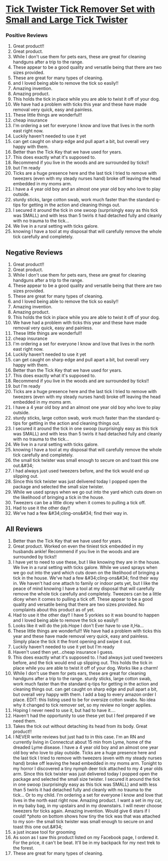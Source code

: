 # [Tick Twister Tick Remover Set with Small and Large Tick Twister](https://products.checkmycream.com/products/Tick-Twister-Tick-Remover-Set-with-Small-and-Large-Tick-Twister.html)

### Positive Reviews

<ol>
      <li>Great product!!</li>
      <li>Great product.</li>
      <li>While I don&#x27;t use them for pets ears, these are great for cleaning handguns after a trip to the range.</li>
      <li>These appear to be a good quality and versatile being that there are two sizes provided.  </li>
      <li>These are great for many types of cleaning.</li>
      <li>and I loved being able to remove the tick so easily!!</li>
      <li>Amazing invention.</li>
      <li>Amazing product.</li>
      <li>This holds the tick in place while you are able to twist it off of your dog.</li>
      <li>We have had a problem with ticks this year and these have made removal very quick, easy and painless.</li>
      <li>These little things are wonderful!!</li>
      <li>cheap insurance</li>
      <li>I&#x27;m ordering a set for everyone I know and love that lives in the north east right now.</li>
      <li>Luckily haven&#x27;t needed to use it yet</li>
      <li>can get caught on sharp edge and pull apart a bit, but overall very happy with them.</li>
      <li>Better than the Tick Key that we have used for years.</li>
      <li>This does exactly what it&#x27;s supposed to.</li>
      <li>Recommend if you live in the woods and are surrounded by ticks!!</li>
      <li>but I&#x27;m ready</li>
      <li>Ticks are a huge presence here and the last tick I tried to remove with tweezers (even with my steady nurses hand) broke off leaving the head embedded in my moms arm.</li>
      <li>I have a 4 year old boy and an almost one year old boy who love to play outside.</li>
      <li>sturdy sticks, large cotton swab, work much faster than the standard q-tips for getting in the action and cleaning things out.</li>
      <li>I secured it around the tick in one swoop (surprisingly easy as this tick was SMALL) and with less than 5 twirls it had detached fully and cleanly with no trauma to the tick...</li>
      <li>We live in a rural setting with ticks galore.  </li>
      <li>knowing I have a tool at my disposal that will carefully remove the whole tick carefully and completely.  </li>
</ol>


<h2>Negative Reviews</h2>
<ol>
<li> Great product!!</li>
<li> Great product.</li>
<li> While I don&#x27;t use them for pets ears, these are great for cleaning handguns after a trip to the range.</li>
<li> These appear to be a good quality and versatile being that there are two sizes provided.  </li>
<li> These are great for many types of cleaning.</li>
<li> and I loved being able to remove the tick so easily!!</li>
<li> Amazing invention.</li>
<li> Amazing product.</li>
<li> This holds the tick in place while you are able to twist it off of your dog.</li>
<li> We have had a problem with ticks this year and these have made removal very quick, easy and painless.</li>
<li> These little things are wonderful!!</li>
<li> cheap insurance</li>
<li> I&#x27;m ordering a set for everyone I know and love that lives in the north east right now.</li>
<li> Luckily haven&#x27;t needed to use it yet</li>
<li> can get caught on sharp edge and pull apart a bit, but overall very happy with them.</li>
<li> Better than the Tick Key that we have used for years.</li>
<li> This does exactly what it&#x27;s supposed to.</li>
<li> Recommend if you live in the woods and are surrounded by ticks!!</li>
<li> but I&#x27;m ready</li>
<li> Ticks are a huge presence here and the last tick I tried to remove with tweezers (even with my steady nurses hand) broke off leaving the head embedded in my moms arm.</li>
<li> I have a 4 year old boy and an almost one year old boy who love to play outside.</li>
<li> sturdy sticks, large cotton swab, work much faster than the standard q-tips for getting in the action and cleaning things out.</li>
<li> I secured it around the tick in one swoop (surprisingly easy as this tick was SMALL) and with less than 5 twirls it had detached fully and cleanly with no trauma to the tick...</li>
<li> We live in a rural setting with ticks galore.  </li>
<li> knowing I have a tool at my disposal that will carefully remove the whole tick carefully and completely.  </li>
<li> the small tick twister was small enough to secure on and toast this one out.&amp;#34;</li>
<li> I had always just used tweezers before, and the tick would end up slipping out.</li>
<li> Since this tick twister was just delivered today I popped open the package and selected the small size twister.</li>
<li> While we used sprays when we go out into the yard which cuts down on the likelihood of bringing a tick in the house.  </li>
<li> Tweezers can be a little dicey when it comes to pulling a tick off.  </li>
<li> Had to use it the other day!!</li>
<li> We&#x27;ve had a few &amp;#34;cling-ons&amp;#34; find their way in.  </li>
</ol>

<h2>All Reviews</h2>

<ol>
    <li> Better than the Tick Key that we have used for years.</li>
    <li> Great product. Worked on even the tiniest tick embedded in my husbands ankle! Recommend if you live in the woods and are surrounded by ticks!!</li>
    <li> I have yet to need to use these, but I like knowing they are in the house.  We live in a rural setting with ticks galore.  While we used sprays when we go out into the yard which cuts down on the likelihood of bringing a tick in the house.  We&#x27;ve had a few &amp;#34;cling-ons&amp;#34; find their way in.  We haven&#x27;t had one attach to family or indoor pets yet, but I like the peace of mind knowing I have a tool at my disposal that will carefully remove the whole tick carefully and completely.  Tweezers can be a little dicey when it comes to pulling a tick off.  These appear to be a good quality and versatile being that there are two sizes provided.  No complaints about this product as of yet.</li>
    <li> Had to use it the other day!! I have 5 yorkies so it was bound to happen and I loved being able to remove the tick so easily!!</li>
    <li> Looks like it will do the job.Hope I don&#x27;t Ever have to use it,Ha...</li>
    <li> These little things are wonderful!! We have had a problem with ticks this year and these have made removal very quick, easy and painless. Simply place the tick it the front opening and swipe it out.</li>
    <li> Luckily haven&#x27;t needed to use it yet but I&#x27;m ready</li>
    <li> Haven&#x27;t used then yet...cheap insurance I guess.</li>
    <li> This does exactly what it&#x27;s supposed to. I had always just used tweezers before, and the tick would end up slipping out. This holds the tick in place while you are able to twist it off of your dog. Works like a charm!</li>
    <li> While I don&#x27;t use them for pets ears, these are great for cleaning handguns after a trip to the range. sturdy sticks, large cotton swab, work much faster than the standard q-tips for getting in the action and cleaning things out. can get caught on sharp edge and pull apart a bit, but overall very happy with them. I add a bag to every amazon order I place.  EDIT: this listing used to be for oversize cotton swabs. No idea why it changed to tick remover set, so my review no longer applies.</li>
    <li> Hoping I never need to use it, but had to have it....</li>
    <li> Haven&#x27;t had the opportunity to use these yet but I feel prepared if we need them.</li>
    <li> Takes the tick out without detaching its head from its body. Great product!!</li>
    <li> I NEVER write reviews but just had to in this case. I&#x27;m an RN and currently living in Connectcut about 15 min from Lyme, home of the dreaded Lyme disease. I have a 4 year old boy and an almost one year old boy who love to play outside. Ticks are a huge presence here and the last tick I tried to remove with tweezers (even with my steady nurses hand) broke off leaving the head embedded in my moms arm. Tonight to my horror I discovered a tiny nymph deer tick attached to my 4 year olds arm. Since this tick twister was just delivered today I popped open the package and selected the small size twister. I secured it around the tick in one swoop (surprisingly easy as this tick was SMALL) and with less than 5 twirls it had detached fully and cleanly with no trauma to the tick... Or to my child. I&#x27;m ordering a set for everyone I know and love that lives in the north east right now. Amazing product. I want a set in my car, in my baby bag, in my upstairs and in my downstairs. I will never choose tweezers for ticks again. Amazing invention. Would give 6 stars if I could!  *photo on bottom shows how tiny the tick was that was attached to my son- the small tick twister was small enough to secure on and toast this one out.&amp;#34;</li>
    <li> a just incase tool for grooming</li>
    <li> As soon as I saw this product listed on my Facebook page, I ordered it. For the price, it can&#x27;t be beat. It&#x27;ll be in my backpack for my next trek to the forest.</li>
    <li> These are great for many types of cleaning.</li>
</ol>




